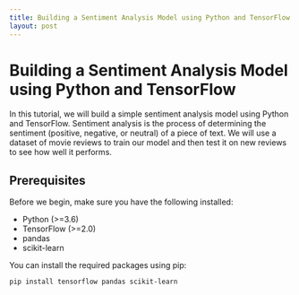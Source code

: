 ```yaml
---
title: Building a Sentiment Analysis Model using Python and TensorFlow
layout: post
---
```


# Building a Sentiment Analysis Model using Python and TensorFlow

In this tutorial, we will build a simple sentiment analysis model using Python and TensorFlow. Sentiment analysis is the process of determining the sentiment (positive, negative, or neutral) of a piece of text. We will use a dataset of movie reviews to train our model and then test it on new reviews to see how well it performs.

## Prerequisites

Before we begin, make sure you have the following installed:

- Python (>=3.6)
- TensorFlow (>=2.0)
- pandas
- scikit-learn

You can install the required packages using pip:

```bash
pip install tensorflow pandas scikit-learn

